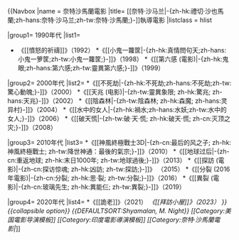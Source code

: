 {{Navbox
|name = 奈特沙馬蘭電影
|title= [[奈特·沙马兰|-{zh-hk:禮切·沙也馬蘭;zh-hans:奈特·沙马兰;zh-tw:奈特·沙馬蘭;}-]]執導電影
|listclass = hlist

|group1= 1990年代
|list1= 
* 《[[憤怒的祈禱]]》（1992）
*《[[小鬼一籮筐|-{zh-hk:真情問句天;zh-hans:小鬼一箩筐;zh-tw:小鬼一籮筐;}-]]》（1998）
*《[[第六感 (電影)|-{zh-hk:鬼眼;zh-hans:第六感;zh-tw:靈異第六感;}-]]》（1999）

|group2= 2000年代
|list2= 
*《[[不死劫|-{zh-hk:不死劫;zh-hans:不死劫;zh-tw:驚心動魄;}-]]》（2000）
*《[[天兆 (电影)|-{zh-tw:靈異象限; zh-hk:驚兆; zh-hans:天兆}-]]》（2002）
*《[[陰森林|-{zh-tw:陰森林; zh-hk:森魔; zh-hans:灵异村}-]]》（2004）
*《[[水中的女人|-{zh-hk:禍水;zh-hans:水妖;zh-tw:水中的女人;}-]]》（2006）
*《[[破天慌|-{zh-tw:破·天·慌; zh-hk:破天·慌; zh-cn:灭顶之灾;}-]]》（2008）

|group3= 2010年代
|list3= 
*《[[神風終極戰士3D|-{zh-cn:最后的风之子; zh-hk:神風終極戰士; zh-tw:降世神通：最後的氣宗;}-]]》（2010）
*《[[地球过后|-{zh-cn:重返地球; zh-hk:末日1000年; zh-tw:地球過後;}-]]》（2013）
*《[[探訪 (電影)|-{zh-cn:探访惊魂; zh-hk:凶訪; zh-tw:探訪;}-]]》 （2015）
*《[[分裂 (2016年電影)|-{zh-cn:分裂; zh-hk:思·裂; zh-tw:分裂;}-]]》（2016）
*《[[異裂 (電影)|-{zh-cn:玻璃先生; zh-hk:異能仨; zh-tw:異裂;}-]]》（2019）

|group4= 2020年代
|list4= 
*《[[詭老]]》（2021）
*《[[拜訪小屋]]》（2023）
}}
<noinclude>
{{collapsible option}}
{{DEFAULTSORT:Shyamalan, M. Night}}
[[Category:美国電影导演模板]]
[[Category:印度電影導演模板]]
[[Category:奈特·沙馬蘭電影|*]]
</noinclude>